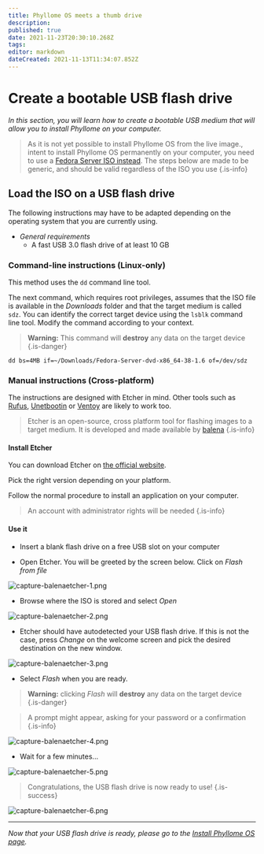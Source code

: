 ```yaml
---
title: Phyllome OS meets a thumb drive
description: 
published: true
date: 2021-11-23T20:30:10.268Z
tags: 
editor: markdown
dateCreated: 2021-11-13T11:34:07.852Z
---
```


# Create a bootable USB flash drive

*In this section, you will learn how to create a bootable USB medium that will allow you to install Phyllome on your computer.*

> As it is not yet possible to install Phyllome OS from the live image., intent to install Phyllome OS permanently on your computer, you need to use a [Fedora Server ISO instead](https://getfedora.org/en/server/). The steps below are made to be generic, and should be valid regardless of the ISO you use
{.is-info}

## Load the ISO on a USB flash drive 

The following instructions may have to be adapted depending on the operating system that you are currently using.

* *General requirements*
    * A fast USB 3.0 flash drive of at least 10 GB

### Command-line instructions (Linux-only)

This method uses the `dd` command line tool.

The next command, which requires root privileges, assumes that the ISO file is available in the *Downloads* folder and that the target medium is called `sdz`. You can identify the correct target device using the `lsblk` command line tool. Modify the command according to your context. 

> **Warning:** This command will **destroy** any data on the target device
{.is-danger}

```
dd bs=4MB if=~/Downloads/Fedora-Server-dvd-x86_64-38-1.6 of=/dev/sdz
```

### Manual instructions (Cross-platform)

The instructions are designed with Etcher in mind. Other tools such as [Rufus](https://rufus.ie/en/), [Unetbootin](https://unetbootin.github.io/) or [Ventoy](https://www.ventoy.net/en/index.html) are likely to work too.  

> Etcher is an open-source, cross platform tool for flashing images to a target medium. It is developed and made available by [balena](https://www.balena.io/)
{.is-info}

#### Install Etcher

You can download Etcher on [the official website](https://www.balena.io/etcher/).

Pick the right version depending on your platform.

Follow the normal procedure to install an application on your computer.

> An account with administrator rights will be needed
{.is-info}

#### Use it

* Insert a blank flash drive on a free USB slot on your computer

* Open Etcher. You will be greeted by the screen below. Click on *Flash from file*

![capture-balenaetcher-1.png](/assets/balena-etcher/capture-balenaetcher-1.png)

* Browse where the ISO is stored and select *Open*

![capture-balenaetcher-2.png](/assets/balena-etcher/capture-balenaetcher-2.png)

* Etcher should have autodetected your USB flash drive. If this is not the case, press *Change* on the welcome screen and pick the desired destination on the new window.

![capture-balenaetcher-3.png](/assets/balena-etcher/capture-balenaetcher-3.png)

* Select *Flash* when you are ready.

> **Warning:** clicking *Flash* will **destroy** any data on the target device
{.is-danger}

> A prompt might appear, asking for your password or a confirmation
{.is-info}

![capture-balenaetcher-4.png](/assets/balena-etcher/capture-balenaetcher-4.png)

* Wait for a few minutes...

![capture-balenaetcher-5.png](/assets/balena-etcher/capture-balenaetcher-5.png)

> Congratulations, the USB flash drive is now ready to use!
{.is-success}

![capture-balenaetcher-6.png](/assets/balena-etcher/capture-balenaetcher-6.png)

---

*Now that your USB flash drive is ready, please go to the [Install Phyllome OS page](https://wiki.phyllo.me/deploy/install).*